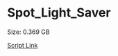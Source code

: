 # Spot_Light_Saver

Size: 0.369 GB

[Script Link](https://github.com/liuyal/Archive/blob/master/Python/Utilities/Miscellaneous/spotlight_saver.py)